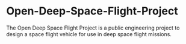 # Open-Deep-Space-Flight-Project
The Open Deep Space Flight Project is a public engineering project to design a space flight vehicle for use in deep space flight missions.
